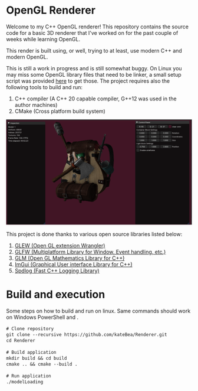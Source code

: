 # OpenGL Renderer
Welcome to my C++ OpenGL renderer! This repository contains the source code for a 
basic 3D renderer that I've worked on for the past couple of weeks while learning OpenGL.

This render is built using, or well, trying to at least, use modern C++ and 
modern OpenGL.

This is still a work in progress and is still somewhat buggy. On Linux you may miss some OpenGL library files
that need to be linker, a small setup script was provided [here](/setup) to get those.
The project requires also the following tools to build and run:

1. C++ compiler (A C++ 20 capable compiler, G++12 was used in the author machines)
2. CMake (Cross platform build system)

![Image sample](image/modelLoad2.png)

This project is done thanks to various open source libraries listed below:

1. [GLEW (Open GL extension Wrangler)](https://glew.sourceforge.net/)
2. [GLFW (Multiplatform Library for Window, Event handling, etc.)](https://github.com/glfw/glfw)
3. [GLM (Open GL Mathematics Library for C++)](https://github.com/g-truc/glm)
4. [ImGui (Graphical User interface Library for C++)](https://github.com/ocornut/imgui)
5. [Spdlog (Fast C++ Logging Library)](https://github.com/gabime/spdlog)

# Build and execution
Some steps on how to build and run on linux.
Same commands should work on Windows PowerShell and .
```shell
# Clone repository
git clone --recursive https://github.com/kateBea/Renderer.git
cd Renderer

# Build application
mkdir build && cd build
cmake .. && cmake --build .

# Run application
./modelLoading
```
